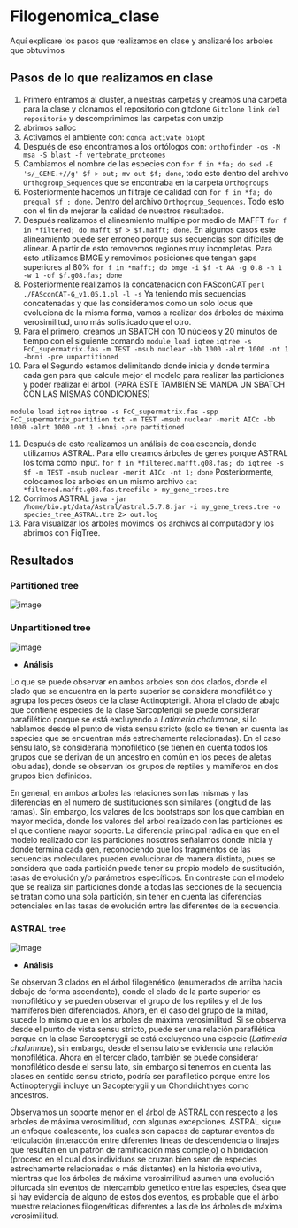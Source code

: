 # Filogenomica_clase
Aquí explicare los pasos que realizamos en clase y analizaré los arboles que obtuvimos

## Pasos de lo que realizamos en clase
1. Primero entramos al cluster, a nuestras carpetas y creamos una carpeta para la clase y clonamos el repositorio con gitclone 
```Gitclone link del repositorio``` y descomprimimos las carpetas con unzip
2.	abrimos salloc
3.	Activamos el ambiente con: ```conda activate biopt```
4.	Después de eso encontramos a los ortólogos con: ```orthofinder -os -M msa -S blast -f vertebrate_proteomes```
5.	Cambiamos el nombre de las especies con ```for f in *fa; do sed -E 's/_GENE.+//g' $f > out; mv out $f; done```, todo esto dentro del archivo ```Orthogroup_Sequences``` que se encontraba en la carpeta ```Orthogroups```
6.	Posteriormente hacemos un filtraje de calidad con ```for f in *fa; do prequal $f ; done```. Dentro del archivo ```Orthogroup_Sequences```. Todo esto con el fin de mejorar la calidad de nuestros resultados.
7.	Después realizamos el alineamiento multiple por medio de MAFFT ```for f in *filtered; do mafft $f > $f.mafft; done```.
En algunos casos este alineamiento puede ser erroneo porque sus secuencias son difíciles de alinear. A partir de esto removemos regiones muy incompletas. Para esto utilizamos BMGE y removimos posiciones que tengan gaps superiores al 80% 
```for f in *mafft; do bmge -i $f -t AA -g 0.8 -h 1 -w 1 -of $f.g08.fas; done```
8.	Posteriormente realizamos la concatenacion con FASconCAT 
```perl ./FASconCAT-G_v1.05.1.pl -l -s```
Ya teniendo mis secuencias concatenadas y que las consideramos como un solo locus que evoluciona de la misma forma, vamos a realizar dos árboles de máxima verosimilitud, uno más sofisticado que el otro.
9.	Para el primero, creamos un SBATCH con 10 núcleos y 20 minutos de tiempo con el siguiente comando
```module load iqtee```
```iqtree -s FcC_supermatrix.fas -m TEST -msub nuclear -bb 1000 -alrt 1000 -nt 1 -bnni -pre unpartitioned```
10.	Para el Segundo estamos delimitando donde inicia y donde termina cada gen para que calcule mejor el modelo para realizar las particiones y poder realizar el árbol. (PARA ESTE TAMBIÉN SE MANDA UN SBATCH CON LAS MISMAS CONDICIONES)

```module load iqtree```
```iqtree -s FcC_supermatrix.fas -spp FcC_supermatrix_partition.txt -m TEST -msub nuclear -merit AICc -bb 1000 -alrt 1000 -nt 1 -bnni -pre partitioned```

11.	Después de esto realizamos un análisis de coalescencia, donde utilizamos ASTRAL. Para ello creamos árboles de genes porque ASTRAL los toma como input.
```for f in *filtered.mafft.g08.fas; do iqtree -s $f -m TEST -msub nuclear -merit AICc -nt 1; done```
Posteriormente, colocamos los arboles en un mismo archivo
```cat *filtered.mafft.g08.fas.treefile > my_gene_trees.tre```
12.	Corrimos ASTRAL 
```java -jar /home/bio.pt/data/Astral/astral.5.7.8.jar -i my_gene_trees.tre -o species_tree_ASTRAL.tre 2> out.log```
13.	Para visualizar los arboles movimos los archivos al computador y los abrimos con FigTree.

## Resultados
### Partitioned tree
![image](https://github.com/MarianaT12/Filogenomicaclase/assets/130588298/c8db1027-503f-44ee-994e-7a202907cba6)
### Unpartitioned tree
![image](https://github.com/MarianaT12/Filogenomicaclase/assets/130588298/0e6ab5f7-225e-49e9-92f0-a2e4df5412e7)

* **Análisis**

Lo que se puede observar en ambos arboles son dos clados, donde el clado que se encuentra en la parte superior se considera monofilético y agrupa los peces óseos de la clase Actinopterigii. Ahora el clado de abajo que contiene especies de la clase Sarcopterigii se puede considerar parafilético porque se está excluyendo a _Latimeria chalumnae_, si lo hablamos desde el punto de vista sensu stricto (solo se tienen en cuenta las especies que se encuentran más estrechamente relacionadas). En el caso sensu lato, se consideraría monofilético (se tienen en cuenta todos los grupos que se derivan de un ancestro en común en los peces de aletas lobuladas), donde se observan los grupos de reptiles y mamíferos en dos grupos bien definidos.

En general, en ambos arboles las relaciones son las mismas y las diferencias en el numero de sustituciones son similares (longitud de las ramas). Sin embargo, los valores de los bootstraps son los que cambian en mayor medida, donde los valores del árbol realizado con las particiones es el que contiene mayor soporte. La diferencia principal radica en que en el modelo realizado con las particiones nosotros señalamos donde inicia y donde termina cada gen, reconociendo que los fragmentos de las secuencias moleculares pueden evolucionar de manera distinta, pues se considera que cada partición puede tener su propio modelo de sustitución, tasas de evolución y/o parámetros específicos. En contraste con el modelo que se realiza sin particiones donde a todas las secciones de la secuencia se tratan como una sola partición, sin tener en cuenta las diferencias potenciales en las tasas de evolución entre las diferentes de la secuencia.

### ASTRAL tree
![image](https://github.com/MarianaT12/Filogenomicaclase/assets/130588298/4e545e7d-0257-41bd-af55-8e9908a19a44)

* **Análisis**

Se observan 3 clados en el árbol filogenético (enumerados de arriba hacia debajo de forma ascendente), donde el clado de la parte superior es monofilético y se pueden observar el grupo de los reptiles y el de los mamíferos bien diferenciados. Ahora, en el caso del grupo de la mitad, sucede lo mismo que en los arboles de máxima verosimilitud. Si se observa desde el punto de vista sensu stricto, puede ser una relación parafilética porque en la clase Sarcopterygii se está excluyendo una especie (_Latimeria chalumnae_), sin embargo, desde el sensu lato se evidencia una relación monofilética. Ahora en el tercer clado, también se puede considerar monofilético desde el sensu lato, sin embargo si tenemos en cuenta las clases en sentido sensu stricto, podría ser parafiletico porque entre los Actinopterygii incluye un Sacopterygii y un Chondrichthyes como ancestros.

Observamos un soporte menor en el árbol de ASTRAL con respecto a los arboles de máxima verosimilitud, con algunas excepciones. ASTRAL sigue un enfoque coalescente, los cuales son capaces de capturar eventos de reticulación (interacción entre diferentes líneas de descendencia o linajes que resultan en un patrón de ramificación más complejo) o hibridación (proceso en el cual dos individuos se cruzan bien sean de especies estrechamente relacionadas o más distantes) en la historia evolutiva, mientras que los árboles de máxima verosimilitud asumen una evolución bifurcada sin eventos de intercambio genético entre las especies, ósea que si hay evidencia de alguno de estos dos eventos, es probable que el árbol muestre relaciones filogenéticas diferentes a las de los árboles de máxima verosimilitud. 


